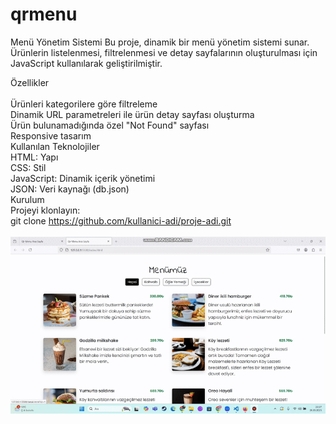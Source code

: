 # qrmenu
Menü Yönetim Sistemi
Bu proje, dinamik bir menü yönetim sistemi sunar. Ürünlerin listelenmesi, filtrelenmesi ve detay sayfalarının oluşturulması için <br/>
JavaScript kullanılarak geliştirilmiştir.<br/>

Özellikler<br/><br/>
Ürünleri kategorilere göre filtreleme<br/>
Dinamik URL parametreleri ile ürün detay sayfası oluşturma<br/>
Ürün bulunamadığında özel "Not Found" sayfası<br/>
Responsive tasarım<br/>
Kullanılan Teknolojiler<br/>
HTML: Yapı<br/>
CSS: Stil<br/>
JavaScript: Dinamik içerik yönetimi<br/>
JSON: Veri kaynağı (db.json)<br/>
Kurulum<br/>
Projeyi klonlayın:<br/>
git clone https://github.com/kullanici-adi/proje-adi.git </br> </br>
![alt text](<qr menu-1.gif>)

